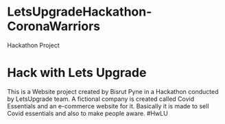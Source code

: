 # LetsUpgradeHackathon-CoronaWarriors
Hackathon Project
# Hack with Lets Upgrade
This is a Website project created by Bisrut Pyne in a Hackathon conducted by LetsUpgrade team.
A fictional company is created called Covid Essentials and an e-commerce website for it.
Basically it is made to sell Covid essentials and also to make people aware.
#HwLU
